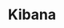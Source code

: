 ---
git: https://github.com/elastic/kibana
logohandle: elasticco_kibana
sort: kibana
title: Kibana
website: https://www.elastic.co/products/kibana
wikipedia: https://en.wikipedia.org/wiki/Kibana
---